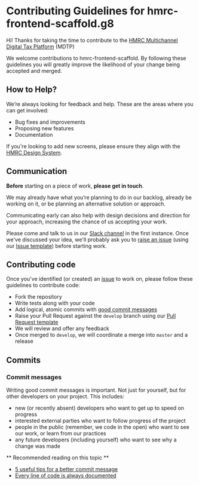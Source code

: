 # Contributing Guidelines for hmrc-frontend-scaffold.g8

Hi!  Thanks for taking the time to contribute to the [HMRC Multichannel Digital Tax Platform](https://hmrc.github.io) (MDTP)

We welcome contributions to hmrc-frontend-scaffold.  By following these guidelines you will greatly improve the likelihood of your change being accepted and merged.

## How to Help?

We’re always looking for feedback and help.  These are the areas where you can get involved:

* Bug fixes and improvements
* Proposing new features
* Documentation

If you're looking to add new screens, please ensure they align with the [HMRC Design System](https://github.com/hmrc/design-patterns).

## Communication

**Before** starting on a piece of work, **please get in touch**.

We may already have what you’re planning to do in our backlog, already be working on it, or be planning an alternative solution or approach.

Communicating early can also help with design decisions and direction for your approach, increasing the chance of us accepting your work.

Please come and talk to us in our [Slack channel](https://hmrcdigital.slack.com/archives/team-scaffolders) in the first instance.  Once we've discussed your idea, we'll probably ask you to [raise an issue](https://github.com/hmrc/hmrc-frontend-scaffold.g8/issues/new) (using our [Issue template](.github/ISSUE_TEMPLATE.md)) before starting work.

## Contributing code

Once you've identified (or created) an [issue](https://github.com/hmrc/hmrc-frontend-scaffold.g8/issues) to work on, please follow these guidelines to contribute code:

* Fork the repository
* Write tests along with your code
* Add logical, atomic commits with [good commit messages](#commit-messages)
* Raise your Pull Request against the `develop` branch using our [Pull Request template](.github/PULL_REQUEST_TEMPLATE.md)
* We will review and offer any feedback
* Once merged to `develop`, we will coordinate a merge into `master` and a release

## Commits

### Commit messages

Writing good commit messages is important. Not just for yourself, but for other
developers on your project. This includes:

* new (or recently absent) developers who want to get up to speed on progress
* interested external parties who want to follow progress of the project
* people in the public (remember, we code in the open) who want to see our work,
  or learn from our practices
* any future developers (including yourself) who want to see why a change was
  made

** Recommended reading on this topic **

* [5 useful tips for a better commit message](http://robots.thoughtbot.com/5-useful-tips-for-a-better-commit-message)
* [Every line of code is always documented](http://mislav.uniqpath.com/2014/02/hidden-documentation/)
